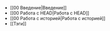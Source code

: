 - [[00 Введение|Введение]]
- [[00 Работа с HEAD|Работа с HEAD]]
- [[00 Работа с историей|Работа с историей]]
-  [[Тэги]]